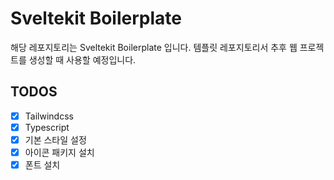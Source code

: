 # Sveltekit Boilerplate

해당 레포지토리는 Sveltekit Boilerplate 입니다.
템플릿 레포지토리서 추후 웹 프로젝트를 생성할 때 사용할 예정입니다.

## TODOS

- [x] Tailwindcss
- [x] Typescript
- [x] 기본 스타일 설정
- [x] 아이콘 패키지 설치
- [x] 폰트 설치
